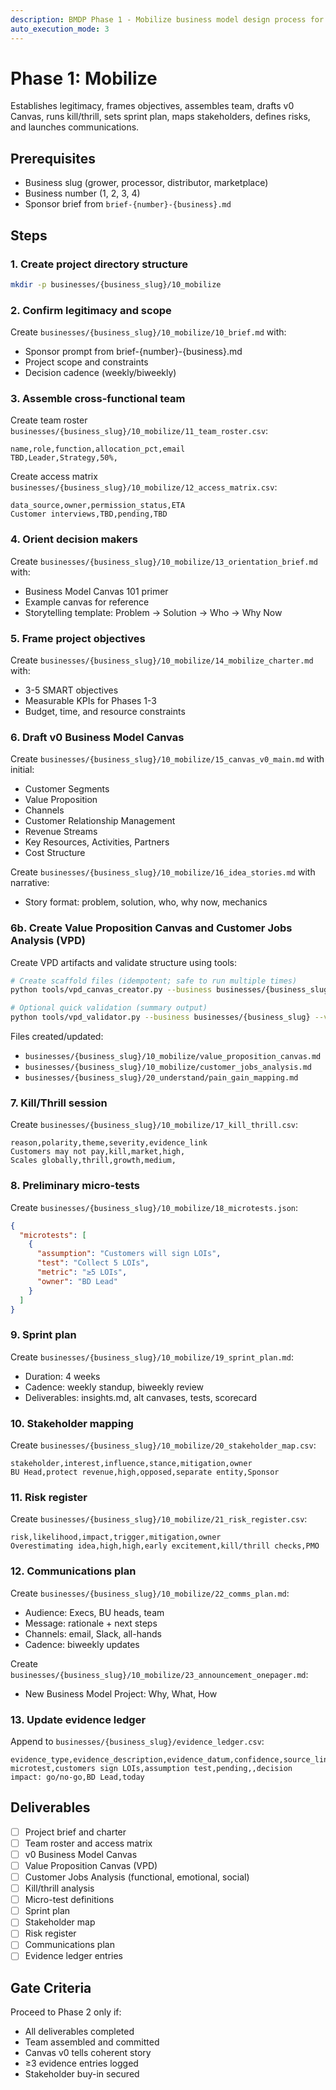 ```yaml
---
description: BMDP Phase 1 - Mobilize business model design process for a specific business
auto_execution_mode: 3
---
```


# Phase 1: Mobilize

Establishes legitimacy, frames objectives, assembles team, drafts v0 Canvas, runs kill/thrill, sets sprint plan, maps stakeholders, defines risks, and launches communications.

## Prerequisites

- Business slug (grower, processor, distributor, marketplace)
- Business number (1, 2, 3, 4) 
- Sponsor brief from `brief-{number}-{business}.md`

## Steps

### 1. Create project directory structure

```bash
mkdir -p businesses/{business_slug}/10_mobilize
```

### 2. Confirm legitimacy and scope

Create `businesses/{business_slug}/10_mobilize/10_brief.md` with:
- Sponsor prompt from brief-{number}-{business}.md
- Project scope and constraints
- Decision cadence (weekly/biweekly)

### 3. Assemble cross-functional team

Create team roster `businesses/{business_slug}/10_mobilize/11_team_roster.csv`:
```csv
name,role,function,allocation_pct,email
TBD,Leader,Strategy,50%,
```

Create access matrix `businesses/{business_slug}/10_mobilize/12_access_matrix.csv`:
```csv
data_source,owner,permission_status,ETA
Customer interviews,TBD,pending,TBD
```

### 4. Orient decision makers

Create `businesses/{business_slug}/10_mobilize/13_orientation_brief.md` with:
- Business Model Canvas 101 primer
- Example canvas for reference
- Storytelling template: Problem → Solution → Who → Why Now

### 5. Frame project objectives

Create `businesses/{business_slug}/10_mobilize/14_mobilize_charter.md` with:
- 3-5 SMART objectives
- Measurable KPIs for Phases 1-3
- Budget, time, and resource constraints

### 6. Draft v0 Business Model Canvas

Create `businesses/{business_slug}/10_mobilize/15_canvas_v0_main.md` with initial:
- Customer Segments
- Value Proposition  
- Channels
- Customer Relationship Management
- Revenue Streams
- Key Resources, Activities, Partners
- Cost Structure

Create `businesses/{business_slug}/10_mobilize/16_idea_stories.md` with narrative:
- Story format: problem, solution, who, why now, mechanics

### 6b. Create Value Proposition Canvas and Customer Jobs Analysis (VPD)

Create VPD artifacts and validate structure using tools:

```bash
# Create scaffold files (idempotent; safe to run multiple times)
python tools/vpd_canvas_creator.py --business businesses/{business_slug} --apply

# Optional quick validation (summary output)
python tools/vpd_validator.py --business businesses/{business_slug} --validate all --format summary
```

Files created/updated:
- `businesses/{business_slug}/10_mobilize/value_proposition_canvas.md`
- `businesses/{business_slug}/10_mobilize/customer_jobs_analysis.md`
- `businesses/{business_slug}/20_understand/pain_gain_mapping.md`

### 7. Kill/Thrill session

Create `businesses/{business_slug}/10_mobilize/17_kill_thrill.csv`:
```csv
reason,polarity,theme,severity,evidence_link
Customers may not pay,kill,market,high,
Scales globally,thrill,growth,medium,
```

### 8. Preliminary micro-tests

Create `businesses/{business_slug}/10_mobilize/18_microtests.json`:
```json
{
  "microtests": [
    {
      "assumption": "Customers will sign LOIs",
      "test": "Collect 5 LOIs", 
      "metric": "≥5 LOIs",
      "owner": "BD Lead"
    }
  ]
}
```

### 9. Sprint plan

Create `businesses/{business_slug}/10_mobilize/19_sprint_plan.md`:
- Duration: 4 weeks
- Cadence: weekly standup, biweekly review
- Deliverables: insights.md, alt canvases, tests, scorecard

### 10. Stakeholder mapping

Create `businesses/{business_slug}/10_mobilize/20_stakeholder_map.csv`:
```csv
stakeholder,interest,influence,stance,mitigation,owner
BU Head,protect revenue,high,opposed,separate entity,Sponsor
```

### 11. Risk register

Create `businesses/{business_slug}/10_mobilize/21_risk_register.csv`:
```csv
risk,likelihood,impact,trigger,mitigation,owner
Overestimating idea,high,high,early excitement,kill/thrill checks,PMO
```

### 12. Communications plan

Create `businesses/{business_slug}/10_mobilize/22_comms_plan.md`:
- Audience: Execs, BU heads, team
- Message: rationale + next steps
- Channels: email, Slack, all-hands
- Cadence: biweekly updates

Create `businesses/{business_slug}/10_mobilize/23_announcement_onepager.md`:
- New Business Model Project: Why, What, How

### 13. Update evidence ledger

Append to `businesses/{business_slug}/evidence_ledger.csv`:
```csv
evidence_type,evidence_description,evidence_datum,confidence,source_link,decision_impact,owner,date
microtest,customers sign LOIs,assumption test,pending,,decision impact: go/no-go,BD Lead,today
```

## Deliverables

- [ ] Project brief and charter
- [ ] Team roster and access matrix  
- [ ] v0 Business Model Canvas
- [ ] Value Proposition Canvas (VPD)
- [ ] Customer Jobs Analysis (functional, emotional, social)
- [ ] Kill/thrill analysis
- [ ] Micro-test definitions
- [ ] Sprint plan
- [ ] Stakeholder map
- [ ] Risk register
- [ ] Communications plan
- [ ] Evidence ledger entries

## Gate Criteria

Proceed to Phase 2 only if:
- All deliverables completed
- Team assembled and committed
- Canvas v0 tells coherent story
- ≥3 evidence entries logged
- Stakeholder buy-in secured